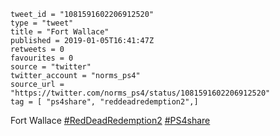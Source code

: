 ```
tweet_id = "1081591602206912520"
type = "tweet"
title = "Fort Wallace"
published = 2019-01-05T16:41:47Z
retweets = 0
favourites = 0
source = "twitter"
twitter_account = "norms_ps4"
source_url = "https://twitter.com/norms_ps4/status/1081591602206912520"
tag = [ "ps4share", "reddeadredemption2",]
```

Fort Wallace [#RedDeadRedemption2](/tags/reddeadredemption2/) [#PS4share](/tags/ps4share/)

<p class='image'><img src='http://mnf.m17s.net/2019/01/05/DwKV1BvXgAEJS4r.jpg' alt=''></p>

